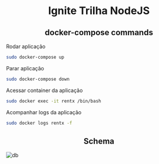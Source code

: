 <h1 align="center"> Ignite Trilha NodeJS </h1>


<h2 align="center">docker-compose commands</h2>

Rodar aplicação

```bash
sudo docker-compose up
```

Parar aplicação

```bash
sudo docker-compose down
```

Acessar container da aplicação

```bash
sudo docker exec -it rentx /bin/bash
```

Acompanhar logs da aplicação

```bash
sudo docker logs rentx -f
```

<h2 align="center"> Schema </h2>

![db](https://xesque.rocketseat.dev/1571029149847-attachment.png)